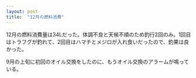 ```yaml
---
layout: post
title:  "12月の燃料消費"
---
```


12月の燃料消費量は34Lだった。体調不良と天候不順のため釣行2回のみ。1回目はトラフグが釣れて、2回目はハマチとメジロが入れ食いだったので、釣果は良かった。

9月の上旬に初回のオイル交換をしたのに、もうオイル交換のアラームが鳴っている。
